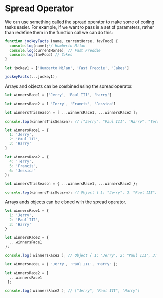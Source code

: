 # Spread Operator

We can use something called the spread operator to make some of coding tasks easier. For example, if we want to pass in a set of parameters, rather than redefine them in the function call we can do this:

```javascript
function jockeyFacts (name, currentHorse, favFood) {
  console.log(name);// Humberto Milan
  console.log(currentHorse); // Fast Freddie
  console.log(favFood) // Cakes
}

let jockey1 = ['Humberto Milan', 'Fast Freddie', 'Cakes']

jockeyFacts(...jockey1);
```

Arrays and objects can be combined using the spread operator.

```javascript
let winnersRace1 = ['Jerry', 'Paul III', 'Harry']

let winnersRace2 = [ 'Terry', 'Francis', 'Jessica']

let winnersThisSeason = [ ...winnersRace1, ...winnersRace2 ];

console.log(winnersThisSeason); // ["Jerry", "Paul III", "Harry", "Terry", "Francis", "Jessica"]
```

```javascript
let winnersRace1 = {
  1: 'Jerry', 
  2: 'Paul III',
  3: 'Harry'
}

let winnersRace2 = {
  4: 'Terry',
  5: 'Francis', 
  6: 'Jessica'
};

let winnersThisSeason = { ...winnersRace1, ...winnersRace2 };

console.log(winnersThisSeason); // Object { 1: "Jerry", 2: "Paul III", 3: "Harry", 4: "Terry", 5: "Francis", 6: "Jessica" }
```

Arrays ands objects can be cloned with the spread operator.

```javascript
let winnersRace1 = {
  1: 'Jerry', 
  2: 'Paul III',
  3: 'Harry'
}

let winnersRace2 = {
  ...winnersRace1
};

console.log( winnersRace2 ); // Object { 1: "Jerry", 2: "Paul III", 3: "Harry" }
```

```javascript
let winnersRace1 = [ 'Jerry', 'Paul III', 'Harry' ];

let winnersRace2 = [
  ...winnersRace1
 ];

console.log( winnersRace2 ); // ["Jerry", "Paul III", "Harry"]
```


